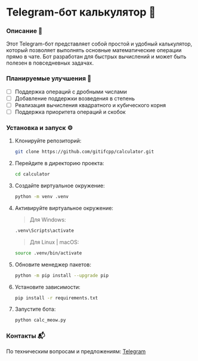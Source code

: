# Telegram-бот калькулятор 🤖

### Описание 📝
Этот Telegram-бот представляет собой простой и удобный калькулятор, который позволяет выполнять основные математические операции прямо в чате. Бот разработан для быстрых вычислений и может быть полезен в повседневных задачах.

### Планируемые улучшения 🚀
- [ ] Поддержка операций с дробными числами
- [ ] Добавление поддержки возведения в степень
- [ ] Реализация вычисления квадратного и кубического корня
- [ ] Поддержка приоритета операций и скобок

### Установка и запуск ⚙️
1.  Клонируйте репозиторий:
    ```bash
    git clone https://github.com/gitifcpp/calculator.git
    ```
2.  Перейдите в директорию проекта:
    ```bash
    cd calculator
    ```
3. Создайте виртуальное окружение:
    ```bash
    python -m venv .venv
    ```
4. Активируйте виртуальное окружение:
    > Для Windows:
    ```bash
    .venv\Scripts\activate
    ```
    > Для Linux | macOS:
    ```bash
    source .venv/bin/activate
    ```
5. Обновите менеджер пакетов:
    ```bash
    python -m pip install --upgrade pip
    ```
6.  Установите зависимости:
    ```bash
    pip install -r requirements.txt
    ```
7.  Запустите бота:
    ```bash
    python calc_meow.py
    ```

### Контакты 📬
По техническим вопросам и предложениям: [Telegram](https://t.me/ifcpp)
